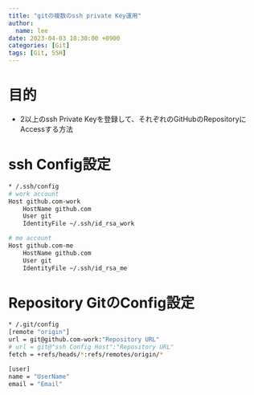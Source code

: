 ```yaml
---
title: "gitの複数のssh private Key運用"
author:
  name: lee
date: 2023-04-03 18:30:00 +0900
categories: [Git]
tags: [Git, SSH]
---
```


# 目的
* 2以上のssh Private Keyを登録して、それぞれのGitHubのRepositoryにAccessする方法

# ssh Config設定

```bash
* /.ssh/config
# work account
Host github.com-work
    HostName github.com
    User git
    IdentityFile ~/.ssh/id_rsa_work

# me account
Host github.com-me
    HostName github.com
    User git
    IdentityFile ~/.ssh/id_rsa_me
```

# Repository GitのConfig設定

```bash
* /.git/config
[remote "origin"]
url = git@github.com-work:"Repository URL"
# url = git@"ssh Config Host":"Repository URL"
fetch = +refs/heads/*:refs/remotes/origin/*

[user]
name = "UserName"
email = "Email"
```